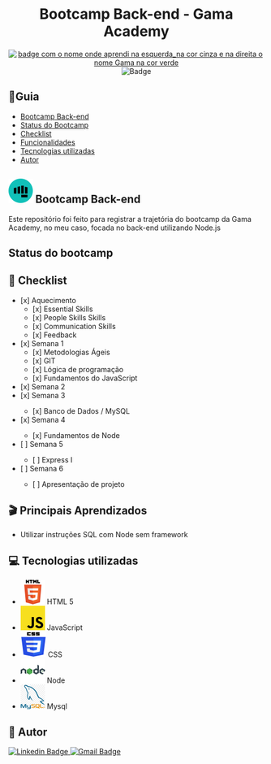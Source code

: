<h1 align="center">Bootcamp Back-end - Gama Academy</h1>

<div align="center">

<a href="https://app.gama.academy/home/"><img src="https://img.shields.io/badge/Onde_aprendi-GAMA-6BD163?style=flat-square" alt="badge com o nome onde aprendi na esquerda_na cor cinza e na direita o nome Gama na cor
    verde"></a>
<img src="https://img.shields.io/badge/License-MIT-green?style=flat-square" alt="Badge">

</div>

<h2>📇Guia</h2>
<ul>
    <li><a href="#bootcamp-back-end">Bootcamp Back-end</a></li>
    <li><a href="#status-do-bootcamp">Status do Bootcamp</a></li>
    <li><a href="#checklist">Checklist</a></li>
    <li><a href="#principaisAprendizados">Funcionalidades</a></li>
    <li><a href="#tecnologias-utilizadas">Tecnologias utilizadas</a></li>
    <li><a href="#autor">Autor</a></li>
</ul>

<h2 id="bootcamp-back-end"><img
        src="./javascript/src/img/icon-gama-academy.svg" alt="teste"> Bootcamp Back-end</h2>
<p>Este repositório foi feito para registrar a trajetória do bootcamp da Gama Academy, no meu caso, focada no back-end
    utilizando Node.js</p>
<h2 id="status-do-bootcamp">Status do bootcamp</h2>
<h2 id="checklist">📜 Checklist</h2>
<ul>
    <li>[x] Aquecimento
        <ul>
            <li>[x] Essential Skills</li>
            <li>[x] People Skills Skills</li>
            <li>[x] Communication Skills</li>
            <li>[x] Feedback</li>
        </ul>
    </li>
    <li>[x] Semana 1
        <ul>
            <li>[x] Metodologias Ágeis</li>
            <li>[x] GIT</li>
            <li>[x] Lógica de programação</li>
            <li>[x] Fundamentos do JavaScript</li>
        </ul>
    </li>
    <li>[x] Semana 2
    </li>
    <li>[x] Semana 3</li>
        <ul>
            <li>[x] Banco de Dados / MySQL</li>
        </ul>
    <li>[x] Semana 4</li>
        <ul>
            <li>[x] Fundamentos de Node</li>
        </ul>
    <li>[ ] Semana 5</li>
        <ul>
            <li>[ ] Express I</li>
        </ul>
    <li>[ ] Semana 6</li>
        <ul>
            <li>[ ] Apresentação de projeto</li>
        </ul>
</ul>
<h2 id="principaisAprendizados">🎬 Principais Aprendizados</h2>

<ul>
    <li>Utilizar instruções SQL com Node sem framework</li>
</ul>

<h2 id="tecnologias-utilizadas">💻 Tecnologias utilizadas</h2>
<ul>
    <li><img src="./javascript/src/img/icon-html5.svg" alt="Ícone do HTML 5">
        HTML 5
    </li>
    <li><img src="./javascript/src/img/icon-js.svg" alt="Ícone do JavaScript">
        JavaScript
    </li>
    <li><img src="./javascript/src/img/icon-css.svg" alt="Ícone do CSS">
        CSS
    </li>
    <li><img src="./javascript/src/img/icon-node.svg" alt="Ícone do Node">
        Node
    </li>
    <li><img src="./javascript/src/img/icon-mysql.svg" alt="Ícone do MySQL">
        Mysql
    </li>
</ul>
<h2 id="autor">🤖‍ Autor</h2>
<p>
    <a href="https://www.linkedin.com/in/jayneandersonn/"><img
            src="https://img.shields.io/badge/-Jayneanderson-blue?style=flat-square&amp;logo=Linkedin&amp;logoColor=white"
            alt="Linkedin Badge">
    </a>
    <a href="mailto:jayneandersonn@gmail.com"><img src="https://img.shields.io/badge/-jayneandersonn@gmail.com-c14438?style=flat-square&amp;logo=Gmail&amp;logoColor=white&amp;link=mailto:jayneandersonn@gmail.com" alt="Gmail Badge">
    </a>
</p>
